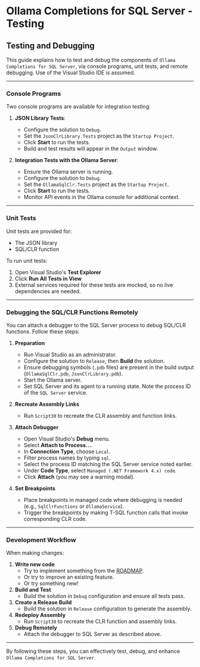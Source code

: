 # Ollama Completions for SQL Server - Testing

## Testing and Debugging

This guide explains how to test and debug the components of `Ollama Completions for SQL Server`, 
via console programs, unit tests, and remote debugging. Use of the Visual Studio IDE is assumed.

---

### Console Programs

Two console programs are available for integration testing:

1. **JSON Library Tests**:
   - Configure the solution to `Debug`.
   - Set the `JsonClrLibrary.Tests` project as the `Startup Project`.
   - Click **Start** to run the tests.
   - Build and test results will appear in the `Output` window.

2. **Integration Tests with the Ollama Server**:
   - Ensure the Ollama server is running.
   - Configure the solution to `Debug`.
   - Set the `OllamaSqlClr.Tests` project as the `Startup Project`.
   - Click **Start** to run the tests.
   - Monitor API events in the Ollama console for additional context.

---

### Unit Tests

Unit tests are provided for:

   - The JSON library
   - SQL/CLR function

To run unit tests:

1. Open Visual Studio's **Test Explorer**
2. Click **Run All Tests in View**
3. External services required for these tests are mocked, so no live dependencies are needed.

---

### Debugging the SQL/CLR Functions Remotely

You can attach a debugger to the SQL Server process to debug SQL/CLR functions. Follow these steps:

1. **Preparation**
   - Run Visual Studio as an administrator.
   - Configure the solution to `Release`, then **Build** the solution.
   - Ensure debugging symbols (`.pdb` files) are present in the build output (`OllamaSqlClr.pdb`, `JsonClrLibrary.pdb`).
   - Start the Ollama server.
   - Set SQL Server and its agent to a running state. Note the process ID of the `SQL Server` service.

2. **Recreate Assembly Links**
   - Run `Script30` to recreate the CLR assembly and function links.

3. **Attach Debugger**
   - Open Visual Studio's **Debug** menu.
   - Select **Attach to Process...**.
   - In **Connection Type**, choose `Local`.
   - Filter process names by typing `sql`.
   - Select the process ID matching the SQL Server service noted earlier.
   - Under **Code Type**, select `Managed (.NET Framework 4.x) code`.
   - Click **Attach** (you may see a warning modal).

4. **Set Breakpoints**
   - Place breakpoints in managed code where debugging is needed (e.g., `SqlClrFunctions` or `OllamaService`).
   - Trigger the breakpoints by making T-SQL function calls that invoke corresponding CLR code.

---

### Development Workflow

When making changes:

1. **Write new code**
   - Try to implement something from the [ROADMAP](./ROADMAP.md).
   - Or try to improve an existing feature.
   - Or try something new!
2. **Build and Test**
   - Build the solution in `Debug` configuration and ensure all tests pass.
3. **Create a Release Build**
   - Build the solution in `Release` configuration to generate the assembly.
4. **Redeploy Assembly**
   - Run `Script30` to recreate the CLR function and assembly links.
5. **Debug Remotely**
   - Attach the debugger to SQL Server as described above.

---

By following these steps, you can effectively test, debug, and enhance `Ollama Completions for SQL Server`.
